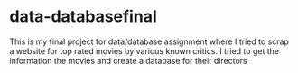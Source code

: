 # data-databasefinal
 This is my final project for data/database assignment where I tried to scrap a website for top rated movies by various known critics. I tried to get the information the movies and create a database for their directors
